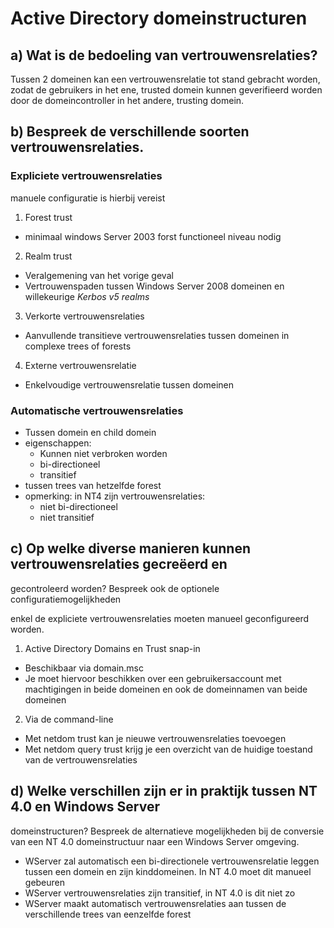 # Active Directory domeinstructuren

## a) Wat is de bedoeling van vertrouwensrelaties?

Tussen 2 domeinen kan een vertrouwensrelatie tot stand gebracht worden, zodat de
gebruikers in het ene, trusted domein kunnen geverifieerd worden door de
domeincontroller in het andere, trusting domein.

## b) Bespreek de verschillende soorten vertrouwensrelaties.

### Expliciete vertrouwensrelaties

manuele configuratie is hierbij vereist
1. Forest trust
  * minimaal windows Server 2003 forst functioneel niveau nodig
2. Realm trust
  * Veralgemening van het vorige geval
  * Vertrouwenspaden tussen Windows Server 2008 domeinen en willekeurige _Kerbos
    v5 realms_
3. Verkorte vertrouwensrelaties
  * Aanvullende transitieve vertrouwensrelaties tussen domeinen in complexe
    trees of forests
4. Externe vertrouwensrelatie
  * Enkelvoudige vertrouwensrelatie tussen domeinen

### Automatische vertrouwensrelaties

* Tussen domein en child domein
* eigenschappen:
  * Kunnen niet verbroken worden
  * bi-directioneel
  * transitief
* tussen trees van hetzelfde forest
* opmerking: in NT4 zijn vertrouwensrelaties:
  * niet bi-directioneel
  * niet transitief

## c) Op welke diverse manieren kunnen vertrouwensrelaties gecreëerd en
  gecontroleerd worden? Bespreek ook de optionele configuratiemogelijkheden

enkel de expliciete vertrouwensrelaties moeten manueel geconfigureerd worden.

1. Active Directory Domains en Trust snap-in
  * Beschikbaar via domain.msc
  * Je moet hiervoor beschikken over een gebruikersaccount met machtigingen in
    beide domeinen en ook de domeinnamen van beide domeinen
2. Via de command-line
  * Met netdom trust kan je nieuwe vertrouwensrelaties toevoegen
  * Met netdom query trust krijg je een overzicht van de huidige toestand van de
    vertrouwensrelaties

## d) Welke verschillen zijn er in praktijk tussen NT 4.0 en Windows Server
  domeinstructuren? Bespreek de alternatieve mogelijkheden bij de conversie van
  een NT 4.0 domeinstructuur naar een Windows Server omgeving.

* WServer zal automatisch een bi-directionele vertrouwensrelatie leggen tussen
  een domein en zijn kinddomeinen. In NT 4.0 moet dit manueel gebeuren
* WServer vertrouwensrelaties zijn transitief, in NT 4.0 is dit niet zo
* WServer maakt automatisch vertrouwensrelaties aan tussen de verschillende
  trees van eenzelfde forest
